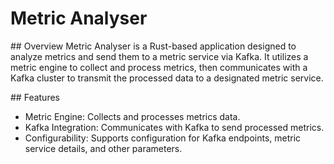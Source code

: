 # Metric Analyser

## Overview
Metric Analyser is a Rust-based application designed to analyze metrics and send them to a metric service via Kafka. It utilizes a metric engine to collect and process metrics, then communicates with a Kafka cluster to transmit the processed data to a designated metric service.

## Features
- Metric Engine: Collects and processes metrics data.
- Kafka Integration: Communicates with Kafka to send processed metrics.
- Configurability: Supports configuration for Kafka endpoints, metric service details, and other parameters.
